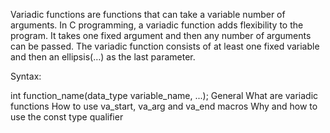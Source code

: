 Variadic functions are functions that can take a variable number of arguments. In C programming, a variadic function adds flexibility to the program. It takes one fixed argument and then any number of arguments can be passed. The variadic function consists of at least one fixed variable and then an ellipsis(…) as the last parameter.

Syntax:

int function_name(data_type variable_name, ...);
General
What are variadic functions
How to use va_start, va_arg and va_end macros
Why and how to use the const type qualifier
